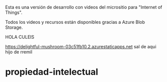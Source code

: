Esta es una versión de desarrollo con videos del micrositio para "Internet of Things".

Todos los videos y recursos están disponibles gracias a Azure Blob Storage.

HOLA CULEIS

https://delightful-mushroom-03c51fb10.2.azurestaticapps.net
sal de aqui hijo de rremil
# propiedad-intelectual

